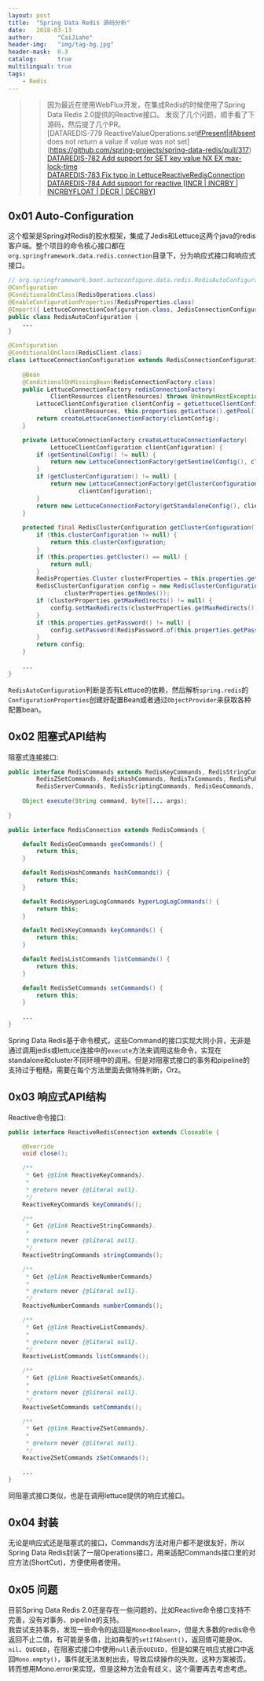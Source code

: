 ```yaml
---
layout: post
title:  "Spring Data Redis 源码分析"
date:   2018-03-13
author:       "CaiJiahe"
header-img:   "img/tag-bg.jpg"
header-mask:  0.3
catalog:      true
multilingual: true
tags:
    - Redis
---
```


>> 因为最近在使用WebFlux开发，在集成Redis的时候使用了Spring Data Redis 2.0提供的Reactive接口。
>> 发现了几个问题，顺手看了下源码，然后提了几个PR。<br>
>> [DATAREDIS-779 ReactiveValueOperations.set[ifPresent|ifAbsent](…) does not return a value if value was not set](https://github.com/spring-projects/spring-data-redis/pull/317)<br>
>> [DATAREDIS-782 Add support for SET key value NX EX max-lock-time](https://github.com/spring-projects/spring-data-redis/pull/320)<br>
>> [DATAREDIS-783 Fix typo in LettuceReactiveRedisConnection](https://github.com/spring-projects/spring-data-redis/pull/321)<br>
>> [DATAREDIS-784 Add support for reactive [INCR | INCRBY | INCRBYFLOAT | DECR | DECRBY]](https://github.com/spring-projects/spring-data-redis/pull/322)

## 0x01 Auto-Configuration
这个框架是Spring对Redis的胶水框架，集成了Jedis和Lettuce这两个java的redis客户端。整个项目的命令核心接口都在`org.springframework.data.redis.connection`目录下，分为响应式接口和响应式接口。
```java
// org.springframework.boot.autoconfigure.data.redis.RedisAutoConfiguration
@Configuration
@ConditionalOnClass(RedisOperations.class)
@EnableConfigurationProperties(RedisProperties.class)
@Import({ LettuceConnectionConfiguration.class, JedisConnectionConfiguration.class })
public class RedisAutoConfiguration {
	...
}

@Configuration
@ConditionalOnClass(RedisClient.class)
class LettuceConnectionConfiguration extends RedisConnectionConfiguration {
	
	@Bean
	@ConditionalOnMissingBean(RedisConnectionFactory.class)
	public LettuceConnectionFactory redisConnectionFactory(
			ClientResources clientResources) throws UnknownHostException {
		LettuceClientConfiguration clientConfig = getLettuceClientConfiguration(
				clientResources, this.properties.getLettuce().getPool());
		return createLettuceConnectionFactory(clientConfig);
	}

	private LettuceConnectionFactory createLettuceConnectionFactory(
			LettuceClientConfiguration clientConfiguration) {
		if (getSentinelConfig() != null) {
			return new LettuceConnectionFactory(getSentinelConfig(), clientConfiguration);
		}
		if (getClusterConfiguration() != null) {
			return new LettuceConnectionFactory(getClusterConfiguration(),
					clientConfiguration);
		}
		return new LettuceConnectionFactory(getStandaloneConfig(), clientConfiguration);
	}
	
	protected final RedisClusterConfiguration getClusterConfiguration() {
		if (this.clusterConfiguration != null) {
			return this.clusterConfiguration;
		}
		if (this.properties.getCluster() == null) {
			return null;
		}
		RedisProperties.Cluster clusterProperties = this.properties.getCluster();
		RedisClusterConfiguration config = new RedisClusterConfiguration(
				clusterProperties.getNodes());
		if (clusterProperties.getMaxRedirects() != null) {
			config.setMaxRedirects(clusterProperties.getMaxRedirects());
		}
		if (this.properties.getPassword() != null) {
			config.setPassword(RedisPassword.of(this.properties.getPassword()));
		}
		return config;
	}
	
	...
}
```
`RedisAutoConfiguration`判断是否有Lettuce的依赖，然后解析`spring.redis`的`ConfigurationProperties`创建好配置Bean或者通过`ObjectProvider`来获取各种配置bean。

## 0x02 阻塞式API结构

阻塞式连接接口:<br>
```java
public interface RedisCommands extends RedisKeyCommands, RedisStringCommands, RedisListCommands, RedisSetCommands,
		RedisZSetCommands, RedisHashCommands, RedisTxCommands, RedisPubSubCommands, RedisConnectionCommands,
		RedisServerCommands, RedisScriptingCommands, RedisGeoCommands, RedisHyperLogLogCommands
	
	Object execute(String command, byte[]... args);
	
}

public interface RedisConnection extends RedisCommands {

	default RedisGeoCommands geoCommands() {
		return this;
	}

	default RedisHashCommands hashCommands() {
		return this;
	}

	default RedisHyperLogLogCommands hyperLogLogCommands() {
		return this;
	}

	default RedisKeyCommands keyCommands() {
		return this;
	}

	default RedisListCommands listCommands() {
		return this;
	}

	default RedisSetCommands setCommands() {
		return this;
	}
	
	...
}
```

Spring Data Redis基于命令模式，这些Command的接口实现大同小异，无非是通过调用jedis或lettuce连接中的`execute`方法来调用这些命令，实现在standalone和cluster不同环境中的调用。但是对阻塞式接口的事务和pipeline的支持过于粗糙，需要在每个方法里面去做特殊判断，Orz。

## 0x03 响应式API结构
Reactive命令接口:<br>
```java
public interface ReactiveRedisConnection extends Closeable {

	@Override
	void close();

	/**
	 * Get {@link ReactiveKeyCommands}.
	 *
	 * @return never {@literal null}.
	 */
	ReactiveKeyCommands keyCommands();

	/**
	 * Get {@link ReactiveStringCommands}.
	 *
	 * @return never {@literal null}.
	 */
	ReactiveStringCommands stringCommands();

	/**
	 * Get {@link ReactiveNumberCommands}
	 *
	 * @return never {@literal null}.
	 */
	ReactiveNumberCommands numberCommands();

	/**
	 * Get {@link ReactiveListCommands}.
	 *
	 * @return never {@literal null}.
	 */
	ReactiveListCommands listCommands();

	/**
	 * Get {@link ReactiveSetCommands}.
	 *
	 * @return never {@literal null}.
	 */
	ReactiveSetCommands setCommands();

	/**
	 * Get {@link ReactiveZSetCommands}.
	 *
	 * @return never {@literal null}.
	 */
	ReactiveZSetCommands zSetCommands();

	...
}
```
同阻塞式接口类似，也是在调用lettuce提供的响应式接口。

## 0x04 封装
无论是响应式还是阻塞式的接口，Commands方法对用户都不是很友好，所以Spring Data Redis封装了一层Operations接口，用来适配Commands接口里的对应方法(ShortCut)，方便使用者使用。

## 0x05 问题
目前Spring Data Redis 2.0还是存在一些问题的，比如Reactive命令接口支持不完善，没有对事务、pipeline的支持。<br>
我尝试支持事务，发现一些命令的返回是`Mono<Boolean>`，但是大多数的redis命令返回不止二值，有可能是多值，比如典型的`setIfAbsent()`，返回值可能是`OK`、`nil`、`QUEUED`，在阻塞式接口中使用`null`表示`QUEUED`，但是如果在响应式接口中返回`Mono.empty()`，事件就无法发射出去，导致后续操作的失败，这种方案被否。转而想用Mono.error来实现，但是这种方法会有歧义，这个需要再去考虑考虑。